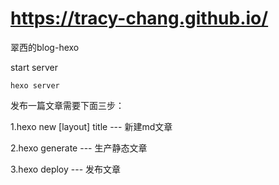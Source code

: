 # https://tracy-chang.github.io/
翠西的blog-hexo

start server

    hexo server

发布一篇文章需要下面三步：

1.hexo new [layout] title --- 新建md文章

2.hexo generate --- 生产静态文章

3.hexo deploy --- 发布文章